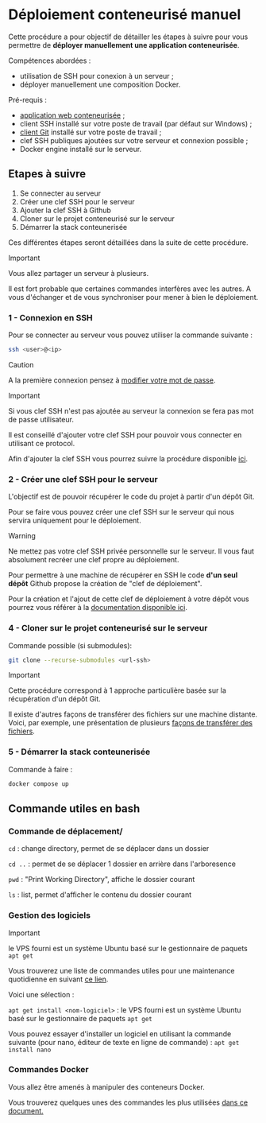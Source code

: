 # Déploiement conteneurisé manuel

Cette procédure a pour objectif de détailler les étapes à suivre pour vous permettre de **déployer manuellement une application conteneurisée**.

Compétences abordées :
- utilisation de SSH pour conexion à un serveur ;
- déployer manuellement une composition Docker.

Pré-requis :
- [application web conteneurisée](https://github.com/afpa-learning/stack-spring-react-postgres-docker?tab=readme-ov-file) ;
- client SSH installé sur votre poste de travail (par défaut sur Windows) ;
- [client Git](https://winget.run/pkg/Git/Git) installé sur votre poste de travail ;
- clef SSH publiques ajoutées sur votre serveur et connexion possible ;
- Docker engine installé sur le serveur.

## Etapes à suivre

1. Se connecter au serveur
2. Créer une clef SSH pour le serveur
3. Ajouter la clef SSH à Github
4. Cloner sur le projet conteneurisé sur le serveur
5. Démarrer la stack conteunerisée

Ces différentes étapes seront détaillées dans la suite de cette procédure.

> [!IMPORTANT]  
> Vous allez partager un serveur à plusieurs.
>
> Il est fort probable que certaines commandes interfères avec les autres.
> A vous d'échanger et de vous synchroniser pour mener à bien le déploiement. 

### 1 - Connexion en SSH

Pour se connecter au serveur vous pouvez utiliser la commande suivante :
```sh
ssh <user>@<ip>
```

> [!CAUTION]
> A la première connexion pensez à [modifier votre mot de passe](https://linuxize.com/post/how-to-change-user-password-in-linux/#change-your-user-password).

> [!IMPORTANT]  
> Si vous clef SSH n'est pas ajoutée au serveur la connexion se fera pas mot de passe utilisateur.
>
> Il est conseillé d'ajouter votre clef SSH pour pouvoir vous connecter en utilisant ce protocol.
>
> Afin d'ajouter la clef SSH vous pourrez suivre la procédure disponible [ici](https://linuxhandbook.com/add-ssh-public-key-to-server/).

### 2 - Créer une clef SSH pour le serveur

L'objectif est de pouvoir récupérer le code du projet à partir d'un dépôt Git.

Pour se faire vous pouvez créer une clef SSH sur le serveur qui nous servira uniquement pour le déploiement.

> [!WARNING]  
> Ne mettez pas votre clef SSH privée personnelle sur le serveur. Il vous faut absolument recréer une clef propre au déploiement.
>
> Pour permettre à une machine de récupérer en SSH le code **d'un seul dépôt** Github propose la création de "clef de déploiement".

Pour la création et l'ajout de cette clef de déploiement à votre dépôt vous pourrez vous référer à la [documentation disponible ici](https://docs.github.com/en/authentication/connecting-to-github-with-ssh/managing-deploy-keys#set-up-deploy-keys).

### 4 - Cloner sur le projet conteneurisé sur le serveur

Commande possible (si submodules):
```sh
git clone --recurse-submodules <url-ssh>
```

> [!IMPORTANT]  
> Cette procédure correspond à 1 approche particulière basée sur la récupération d'un dépôt Git.
>
> Il existe d'autres façons de transférer des fichiers sur une machine distante.
> Voici, par exemple, une présentation de plusieurs [façons de transférer des fichiers](https://tecadmin.net/transferring-files-over-ssh/).

### 5 - Démarrer la stack conteunerisée

Commande à faire :
```sh
docker compose up
```

## Commande utiles en bash

### Commande de déplacement/

`cd` : change directory, permet de se déplacer dans un dossier

`cd ..` : permet de se déplacer 1 dossier en arrière dans l'arboresence

`pwd` : "Print Working Directory", affiche le dossier courant

`ls` : list, permet d'afficher le contenu du dossier courant

### Gestion des logiciels

> [!IMPORTANT]  
> le VPS fourni est un système Ubuntu basé sur le gestionnaire de paquets `apt get`
>
> Vous trouverez une liste de commandes utiles pour une maintenance quotidienne en suivant [ce lien](https://geekflare.com/fr/apt-command-examples/).

Voici une sélection :

`apt get install <nom-logiciel>` : le VPS fourni est un système Ubuntu basé sur le gestionnaire de paquets `apt get`

Vous pouvez essayer d'installer un logiciel en utilisant la commande suivante (pour nano, éditeur de texte en ligne de commande) : `apt get install nano`


### Commandes Docker

Vous allez être amenés à manipuler des conteneurs Docker.

Vous trouverez quelques unes des commandes les plus utilisées [dans ce document.](https://dockerlabs.collabnix.com/docker/cheatsheet/)